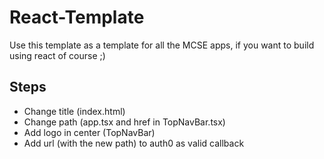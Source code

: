 # React-Template
Use this template as a template for all the MCSE apps, if you want to build using react of course ;)

## Steps
- Change title (index.html)
- Change path (app.tsx and href in TopNavBar.tsx)
- Add logo in center (TopNavBar)
- Add url (with the new path) to auth0 as valid callback
